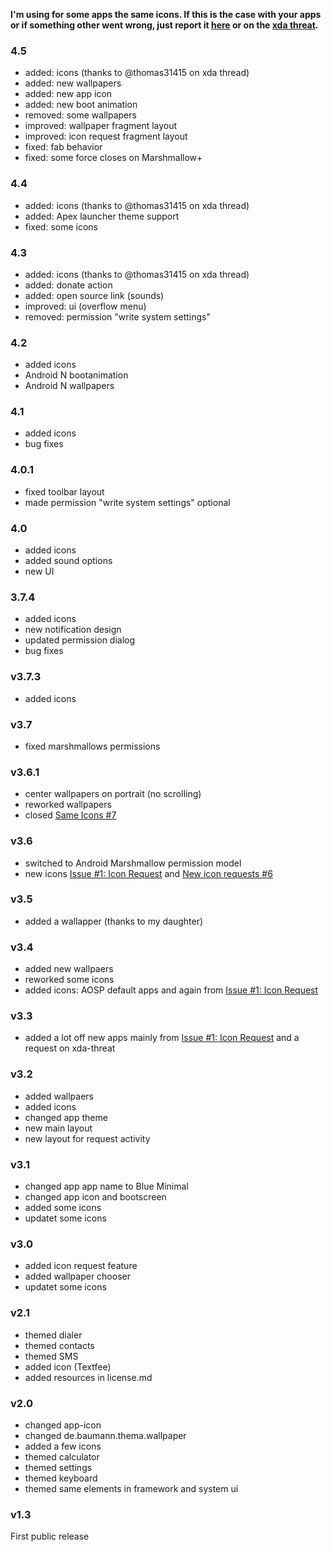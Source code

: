 **I'm using for some apps the same icons. If this is the case with your apps or if something other went wrong, just report it [here](https://github.com/scoute-dich/Baumann_Theme/issues) or on the [xda threat](http://forum.xda-developers.com/android/themes/cm12-theme-source-t3164482).**

### 4.5

- added: icons (thanks to @thomas31415 on xda thread)
- added: new wallpapers
- added: new app icon
- added: new boot animation
- removed: some wallpapers
- improved: wallpaper fragment layout
- improved: icon request fragment layout
- fixed: fab behavior
- fixed: some force closes on Marshmallow+


### 4.4

- added: icons (thanks to @thomas31415 on xda thread)
- added: Apex launcher theme support
- fixed: some icons


### 4.3

- added: icons (thanks to @thomas31415 on xda thread)
- added: donate action
- added: open source link (sounds)
- improved: ui (overflow menu)
- removed: permission "write system settings"


### 4.2

- added icons
- Android N bootanimation
- Android N wallpapers


### 4.1

- added icons
- bug fixes


### 4.0.1

- fixed toolbar layout
- made permission "write system settings" optional


### 4.0

- added icons
- added sound options
- new UI


### 3.7.4

- added icons
- new notification design
- updated permission dialog
- bug fixes


### v3.7.3

- added icons


### v3.7

- fixed marshmallows permissions


### v3.6.1

- center wallpapers on portrait (no scrolling)
- reworked wallpapers
- closed [Same Icons #7](https://github.com/scoute-dich/Baumann_Theme/issues/7)


### v3.6

- switched to Android Marshmallow permission model
- new icons [Issue #1: Icon Request](https://github.com/scoute-dich/Baumann_Theme/issues/1) and [New icon requests #6](https://github.com/scoute-dich/Baumann_Theme/issues/6)


### v3.5

- added a wallapper (thanks to my daughter)


### v3.4

- added new wallpaers
- reworked some icons
- added icons: AOSP default apps and again from [Issue #1: Icon Request](https://github.com/scoute-dich/Baumann_Theme/issues/1)


### v3.3

- added a lot off new apps mainly from [Issue #1: Icon Request](https://github.com/scoute-dich/Baumann_Theme/issues/1) and a request on xda-threat


### v3.2

- added wallpaers
- added icons
- changed app theme
- new main layout
- new layout for request activity


### v3.1

- changed app app name to Blue Minimal
- changed app icon and bootscreen
- added some icons
- updatet some icons


### v3.0

- added icon request feature
- added wallpaper chooser
- updatet some icons


### v2.1

- themed dialer
- themed contacts
- themed SMS
- added icon (Textfee)
- added resources in license.md


### v2.0

- changed app-icon
- changed de.baumann.thema.wallpaper
- added a few icons
- themed calculator
- themed settings
- themed keyboard
- themed same elements in framework and system ui


### v1.3

First public release
